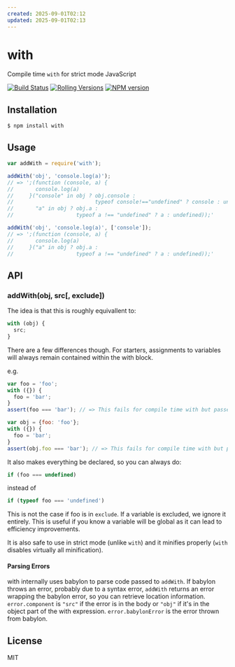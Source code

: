 ```yaml
---
created: 2025-09-01T02:12
updated: 2025-09-01T02:13
---
```

# with

Compile time `with` for strict mode JavaScript

[![Build Status](https://img.shields.io/github/workflow/status/pugjs/with/Publish%20Canary/master?style=for-the-badge)](https://github.com/pugjs/with/actions?query=workflow%3A%22Publish+Canary%22)
[![Rolling Versions](https://img.shields.io/badge/Rolling%20Versions-Enabled-brightgreen?style=for-the-badge)](https://rollingversions.com/pugjs/with)
[![NPM version](https://img.shields.io/npm/v/with?style=for-the-badge)](https://www.npmjs.com/package/with)

## Installation

    $ npm install with

## Usage

```js
var addWith = require('with');

addWith('obj', 'console.log(a)');
// => ';(function (console, a) {
//       console.log(a)
//     }("console" in obj ? obj.console :
//                          typeof console!=="undefined" ? console : undefined,
//       "a" in obj ? obj.a :
//                    typeof a !== "undefined" ? a : undefined));'

addWith('obj', 'console.log(a)', ['console']);
// => ';(function (console, a) {
//       console.log(a)
//     }("a" in obj ? obj.a :
//                    typeof a !== "undefined" ? a : undefined));'
```

## API

### addWith(obj, src[, exclude])

The idea is that this is roughly equivallent to:

```js
with (obj) {
  src;
}
```

There are a few differences though. For starters, assignments to variables will always remain contained within the with block.

e.g.

```js
var foo = 'foo';
with ({}) {
  foo = 'bar';
}
assert(foo === 'bar'); // => This fails for compile time with but passes for native with

var obj = {foo: 'foo'};
with ({}) {
  foo = 'bar';
}
assert(obj.foo === 'bar'); // => This fails for compile time with but passes for native with
```

It also makes everything be declared, so you can always do:

```js
if (foo === undefined)
```

instead of

```js
if (typeof foo === 'undefined')
```

This is not the case if foo is in `exclude`. If a variable is excluded, we ignore it entirely. This is useful if you know a variable will be global as it can lead to efficiency improvements.

It is also safe to use in strict mode (unlike `with`) and it minifies properly (`with` disables virtually all minification).

#### Parsing Errors

with internally uses babylon to parse code passed to `addWith`. If babylon throws an error, probably due to a syntax error, `addWith` returns an error wrapping the babylon error, so you can
retrieve location information. `error.component` is `"src"` if the error is in the body or `"obj"` if it's in the object part of the with expression. `error.babylonError` is
the error thrown from babylon.

## License

MIT
